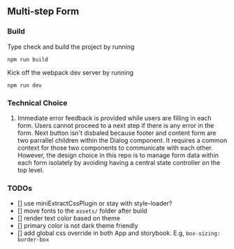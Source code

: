 ## Multi-step Form

### Build

Type check and build the project by running

```
npm run build
```

Kick off the webpack dev server by running

```
npm run dev
```

### Technical Choice

1. Immediate error feedback is provided while users are filling in each form. Users cannot proceed to a next step if there is any error in the form. Next button isn't disbaled because footer and content form are two parrallel children within the Dialog component. It requires a common context for those two components to communicate with each other. However, the design choice in this repo is to manage form data within each form isolately by avoiding having a central state controller on the top level.

### TODOs

-   [] use miniExtractCssPlugin or stay with style-loader?
-   [] move fonts to the `assets/` folder after build
-   [] render text color based on theme
-   [] primary color is not dark theme friendly
-   [] add global css override in both App and storybook. E.g, `box-sizing: border-box`
